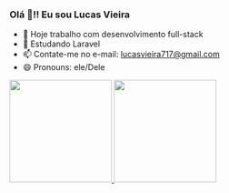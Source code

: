### Olá 👋!! Eu sou Lucas Vieira

- 🔭 Hoje trabalho com desenvolvimento full-stack
- 🌱 Estudando Laravel
- 📫 Contate-me no e-mail: lucasvieira717@gmail.com
- 😄 Pronouns: ele/Dele

<div>
  <a href="https://github.com/LucasVieira2902">
  <img height="180em" src="https://github-readme-stats.vercel.app/api?username=lucasvieira2902&show_icons=true&theme=tokyonight&include_all_commits=true&count_private=true"/>
  <img height="180em" src="https://github-readme-stats.vercel.app/api/top-langs/?username=lucasvieira2902&layout=compact&langs_count=7&theme=tokyonight"/>
</div>
